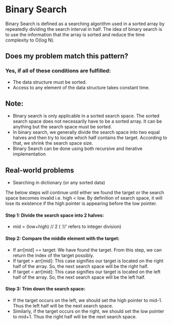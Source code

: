 # Binary Search
Binary Search is defined as a searching algorithm used in a sorted array by repeatedly dividing the search interval in half. The idea of binary search is to use the information that the array is sorted and reduce the time complexity to O(log N). 

## Does my problem match this pattern?

### Yes, if all of these conditions are fulfilled:
- The data structure must be sorted.
- Access to any element of the data structure takes constant time.

## Note: 
- Binary search is only applicable in a sorted search space. The sorted search space does not necessarily have to be a sorted array. It can be anything but the search space must be sorted.
- In binary search, we generally divide the search space into two equal halves and then try to locate which half contains the target. According to that, we shrink the search space size.
- Binary Search can be done using both recursive and iterative implementation

## Real-world problems
- Searching in dictionary (or any sorted data)


The below steps will continue until either we found the target or the search space becomes invalid i.e. high < low. By definition of search space, it will lose its existence if the high pointer is appearing before the low pointer.

#### Step 1: Divide the search space into 2 halves:
- mid = (low+high) // 2 ( ‘//’ refers to integer division)
#### Step 2: Compare the middle element with the target:
- If arr[mid] == target: We have found the target. From this step, we can return the index of the target possibly.
- If target > arr[mid]: This case signifies our target is located on the right half of the array. So, the next search space will be the right half.
- If target < arr[mid]: This case signifies our target is located on the left half of the array. So, the next search space will be the left half.
#### Step 3: Trim down the search space:
- If the target occurs on the left, we should set the high pointer to mid-1. Thus the left half will be the next search space.
- Similarly, if the target occurs on the right, we should set the low pointer to mid+1. Thus the right half will be the next search space.